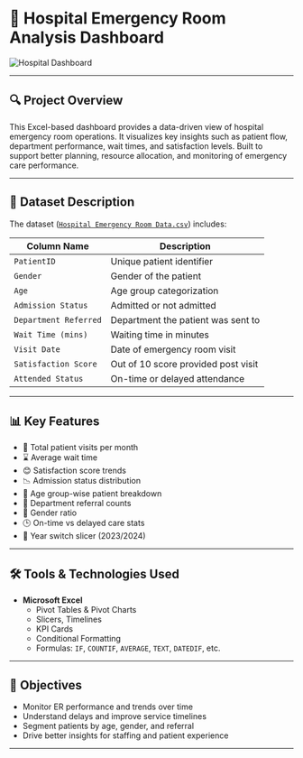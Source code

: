 # 🏥 Hospital Emergency Room Analysis Dashboard

![Hospital Dashboard](https://github.com/your-username/your-repo/blob/main/Screenshot%202025-07-17%20120909.png(https://github.com/adityakumar-09/Emergency-Room-Analysis-Dashboard-Excel-/blob/main/Dashboard-Preview.png))


---

## 🔍 Project Overview

This Excel-based dashboard provides a data-driven view of hospital emergency room operations. It visualizes key insights such as patient flow, department performance, wait times, and satisfaction levels. Built to support better planning, resource allocation, and monitoring of emergency care performance.

---

## 🧾 Dataset Description

The dataset ([`Hospital Emergency Room Data.csv`](./Hospital%20Emergency%20Room%20Data.csv)) includes:

| Column Name            | Description                                  |
|------------------------|----------------------------------------------|
| `PatientID`            | Unique patient identifier                    |
| `Gender`               | Gender of the patient                        |
| `Age`                  | Age group categorization                     |
| `Admission Status`     | Admitted or not admitted                     |
| `Department Referred`  | Department the patient was sent to           |
| `Wait Time (mins)`     | Waiting time in minutes                      |
| `Visit Date`           | Date of emergency room visit                 |
| `Satisfaction Score`   | Out of 10 score provided post visit          |
| `Attended Status`      | On-time or delayed attendance                |

---

## 📊 Key Features

- 👥 Total patient visits per month  
- ⌛ Average wait time  
- 😊 Satisfaction score trends  
- 📉 Admission status distribution  
- 📌 Age group-wise patient breakdown  
- 🧭 Department referral counts  
- 🧍 Gender ratio  
- 🕒 On-time vs delayed care stats  
- 📅 Year switch slicer (2023/2024)

---

## 🛠️ Tools & Technologies Used

- **Microsoft Excel**
  - Pivot Tables & Pivot Charts  
  - Slicers, Timelines  
  - KPI Cards  
  - Conditional Formatting  
  - Formulas: `IF`, `COUNTIF`, `AVERAGE`, `TEXT`, `DATEDIF`, etc.

---

## 🎯 Objectives

- Monitor ER performance and trends over time  
- Understand delays and improve service timelines  
- Segment patients by age, gender, and referral  
- Drive better insights for staffing and patient experience

---

